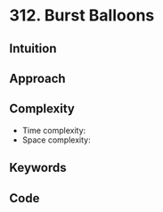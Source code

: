 # 312. Burst Balloons

## Intuition

## Approach

## Complexity

- Time complexity:
- Space complexity:

## Keywords

## Code

```go

```
